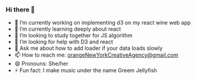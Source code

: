 ### Hi there 👋

<!--
**labradorescence/labradorescence** is a ✨ _special_ ✨ repository because its `README.md` (this file) appears on your GitHub profile.

Here are some ideas to get you started:
-->

- 🔭 I’m currently working on implementing d3 on my react wine web app
- 🌱 I’m currently learning deeply about react
- 👯 I’m looking to study together for JS algorithm
- 🤔 I’m looking for help with D3 and react
- 💬 Ask me about how to add loader if your data loads slowly
- 📫 How to reach me: orangeNewYorkCreativeAgency@gmail.com
- 😄 Pronouns: She/her
- ⚡ Fun fact: I make music under the name Greem Jellyfish
